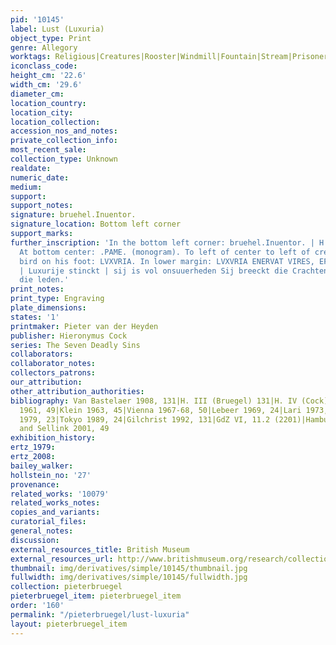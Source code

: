 ```yaml
---
pid: '10145'
label: Lust (Luxuria)
object_type: Print
genre: Allegory
worktags: Religious|Creatures|Rooster|Windmill|Fountain|Stream|Prisoners|Eggs
iconclass_code:
height_cm: '22.6'
width_cm: '29.6'
diameter_cm:
location_country:
location_city:
location_collection:
accession_nos_and_notes:
private_collection_info:
most_recent_sale:
collection_type: Unknown
realdate:
numeric_date:
medium:
support:
support_notes:
signature: bruehel.Inuentor.
signature_location: Bottom left corner
support_marks:
further_inscription: 'In the bottom left corner: bruehel.Inuentor. | H.Cock.excu.cu[m].priui
  At bottom center: .PAME. (monogram). To left of center to left of creature with
  bird on his foot: LVXVRIA. In lower margin: LVXVRIA ENERVAT VIRES, EFFOEMINAT ARTVS.
  | Luxurije stinckt | sij is vol onsuuerheden Sij breeckt die Crachten } en sij swackt
  die leden.'
print_notes:
print_type: Engraving
plate_dimensions:
states: '1'
printmaker: Pieter van der Heyden
publisher: Hieronymus Cock
series: The Seven Deadly Sins
collaborators:
collaborator_notes:
collectors_patrons:
our_attribution:
other_attribution_authorities:
bibliography: Van Bastelaer 1908, 131|H. III (Bruegel) 131|H. IV (Cock) 242|Feinblatt
  1961, 49|Klein 1963, 45|Vienna 1967-68, 50|Lebeer 1969, 24|Lari 1973, 126|Vallese
  1979, 23|Tokyo 1989, 24|Gilchrist 1992, 131|GdZ VI, 11.2 (2201)|Hambug 2001, 24|Orenstein
  and Sellink 2001, 49
exhibition_history:
ertz_1979:
ertz_2008:
bailey_walker:
hollstein_no: '27'
provenance:
related_works: '10079'
related_works_notes:
copies_and_variants:
curatorial_files:
general_notes:
discussion:
external_resources_title: British Museum
external_resources_url: http://www.britishmuseum.org/research/collection_online/collection_object_details.aspx
thumbnail: img/derivatives/simple/10145/thumbnail.jpg
fullwidth: img/derivatives/simple/10145/fullwidth.jpg
collection: pieterbruegel
pieterbruegel_item: pieterbruegel_item
order: '160'
permalink: "/pieterbruegel/lust-luxuria"
layout: pieterbruegel_item
---
```

